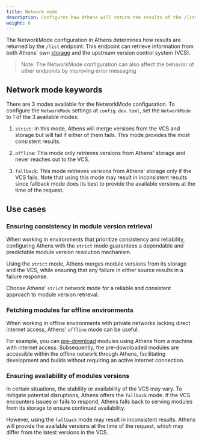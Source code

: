 ```yaml
---
title: Network mode
description: Configures how Athens will return the results of the /list endpoint
weight: 6
---
```


The NetworkMode configuration in Athens determines how results are returned by the `/list` endpoint. This endpoint can retrieve information from both Athens' own [storage](/configuration/storage) and the upstream version control system (VCS).

> Note: The NetworkMode configuration can also affect the behavior of other endpoints by improving error messaging

## Network mode keywords

There are 3 modes available for the NetworkMode configuration. To configure the `NetworkMode` settings at `config.dev.toml`, set the `NetworkMode` to 1 of the 3 available modes:

1. `strict`: In this mode, Athens will merge versions from the VCS and storage but will fail if either of them fails. This mode provides the most consistent results.

2. `offline`: This mode only retrieves versions from Athens' storage and never reaches out to the VCS.

3. `fallback`: This mode retrieves versions from Athens' storage only if the VCS fails. Note that using this mode may result in inconsistent results since fallback mode does its best to provide the available versions at the time of the request.

## Use cases

### Ensuring consistency in module version retrieval

When working in environments that prioritize consistency and reliability, configuring Athens with the `strict` mode guarantees a dependable and predictable module version resolution mechanism.

Using the `strict` mode, Athens merges module versions from its storage and the VCS, while ensuring that any failure in either source results in a failure response.

Choose Athens' `strict` network mode for a reliable and consistent approach to module version retrieval.

### Fetching modules for offline environments

When working in offline environments with private networks lacking direct internet access, Athens' `offline` mode can be useful.

For example, you can [pre-download](/configuration/prefill-disk-cache/) modules using Athens from a machine with internet access. Subsequently, the pre-downloaded modules are accessible within the offline network through Athens, facilitating development and builds without requiring an active internet connection.

### Ensuring availability of modules versions

In certain situations, the stability or availability of the VCS may vary. To mitigate potential disruptions, Athens offers the `fallback` mode. If the VCS encounters issues or fails to respond, Athens falls back to serving modules from its storage to ensure continued availability.

However, using the `fallback` mode may result in inconsistent results. Athens will provide the available versions at the time of the request, which may differ from the latest versions in the VCS.

